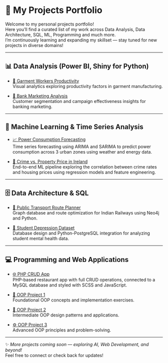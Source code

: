# 🚀 My Projects Portfolio

Welcome to my personal projects portfolio!  
Here you’ll find a curated list of my work across Data Analysis, Data Architecture, SQL, ML, Programming and much more.  
I’m continuously learning and expanding my skillset — stay tuned for new projects in diverse domains!  

---

## 📊 Data Analysis (Power BI, Shiny for Python)

- [👔 Garment Workers Productivity](https://github.com/himanshhh/Productivity_Analysis)  
  Visual analytics exploring productivity factors in garment manufacturing.  

- [🏦 Bank Marketing Analysis](https://github.com/himanshhh/Bank_Marketing_Analysis)  
  Customer segmentation and campaign effectiveness insights for banking marketing.  

---

## 🤖 Machine Learning & Time Series Analysis

- [📈 Power Consumption Forecasting](https://github.com/himanshhh/Power_Forecasting)  
  Time series forecasting using ARIMA and SARIMA to predict power consumption across 3 urban zones using weather and energy data.

- [🏡 Crime vs. Property Price in Ireland](https://github.com/himanshhh/Novel_Problem)  
  End-to-end ML pipeline exploring the correlation between crime rates and housing prices using regression models and feature engineering.

---

## 🗄️ Data Architecture & SQL

- [🚆 Public Transport Route Planner](https://github.com/himanshhh/Route_Planner)  
  Graph database and route optimization for Indian Railways using Neo4j and Python.

- [🧠 Student Depression Dataset](https://github.com/himanshhh/Student_Depression_PSQL)  
  Database design and Python-PostgreSQL integration for analyzing student mental health data.    

---

## 💻 Programming and Web Applications

- [🌐 PHP CRUD App](https://github.com/himanshhh/PHP_CRUD_app)  
  PHP-based restaurant app with full CRUD operations, connected to a MySQL database and styled with SCSS and JavaScript.

- [🔧 OOP Project 1](https://github.com/himanshhh/oop-ca5)  
  Foundational OOP concepts and implementation exercises.  

- [🔨 OOP Project 2](https://github.com/himanshhh/CA3_OOP)  
  Intermediate OOP design patterns and applications.  

- [⚙️ OOP Project 3](https://github.com/himanshhh/oop-ca2)  
  Advanced OOP principles and problem-solving.  

---

✨ *More projects coming soon — exploring AI, Web Development, and beyond!*  
Feel free to connect or check back for updates!
